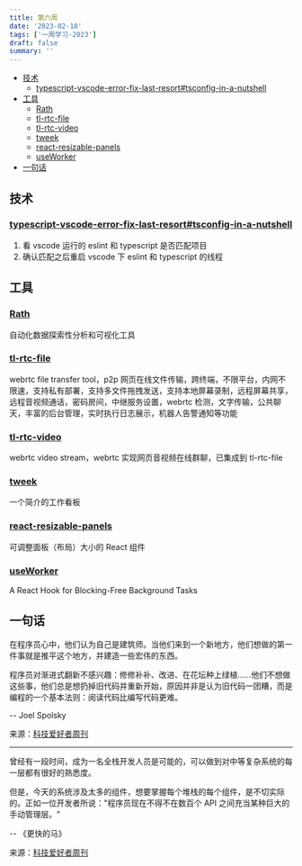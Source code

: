 ```yaml
---
title: 第六周
date: '2023-02-18'
tags: ['一周学习-2023']
draft: false
summary: ''
---
```


- [技术](#技术)
  - [typescript-vscode-error-fix-last-resort#tsconfig-in-a-nutshell](#typescript-vscode-error-fix-last-resorttsconfig-in-a-nutshell)
- [工具](#工具)
  - [Rath](#rath)
  - [tl-rtc-file](#tl-rtc-file)
  - [tl-rtc-video](#tl-rtc-video)
  - [tweek](#tweek)
  - [react-resizable-panels](#react-resizable-panels)
  - [useWorker](#useworker)
- [一句话](#一句话)

## 技术

### [typescript-vscode-error-fix-last-resort#tsconfig-in-a-nutshell](https://mikebifulco.com/posts/typescript-vscode-error-fix-last-resort#tsconfig-in-a-nutshell)

1. 看 vscode 运行的 eslint 和 typescript 是否匹配项目
2. 确认匹配之后重启 vscode 下 eslint 和 typescript 的线程

## 工具

### [Rath](https://github.com/Kanaries/Rath)

自动化数据探索性分析和可视化工具

### [tl-rtc-file](https://github.com/iamtsm/tl-rtc-file)

webrtc file transfer tool，p2p 网页在线文件传输，跨终端，不限平台，内网不限速，支持私有部署，支持多文件拖拽发送，支持本地屏幕录制，远程屏幕共享，远程音视频通话，密码房间，中继服务设置，webrtc 检测，文字传输，公共聊天，丰富的后台管理，实时执行日志展示，机器人告警通知等功能

### [tl-rtc-video](https://github.com/iamtsm/tl-rtc-video)

webrtc video stream，webrtc 实现网页音视频在线群聊，已集成到 tl-rtc-file

### [tweek](https://tweek.so/zh-cn)

一个简介的工作看板

### [react-resizable-panels](https://github.com/bvaughn/react-resizable-panels)

可调整面板（布局）大小的 React 组件

### [useWorker](https://github.com/alewin/useWorker)

A React Hook for Blocking-Free Background Tasks

## 一句话

在程序员心中，他们认为自己是建筑师。当他们来到一个新地方，他们想做的第一件事就是推平这个地方，并建造一些宏伟的东西。

程序员对渐进式翻新不感兴趣：修修补补、改进、在花坛种上绿植......他们不想做这些事，他们总是想扔掉旧代码并重新开始，原因并非是认为旧代码一团糟，而是编程的一个基本法则：阅读代码比编写代码更难。

-- Joel Spolsky

来源：[科技爱好者周刊](https://www.ruanyifeng.com/blog/2023/02/weekly-issue-242.html)

---

曾经有一段时间，成为一名全栈开发人员是可能的，可以做到对中等复杂系统的每一层都有很好的熟悉度。

但是，今天的系统涉及太多的组件，想要掌握每个堆栈的每个组件，是不切实际的。正如一位开发者所说："程序员现在不得不在数百个 API 之间充当某种巨大的手动管理层。"

-- 《更快的马》

来源：[科技爱好者周刊](https://www.ruanyifeng.com/blog/2023/02/weekly-issue-242.html)
